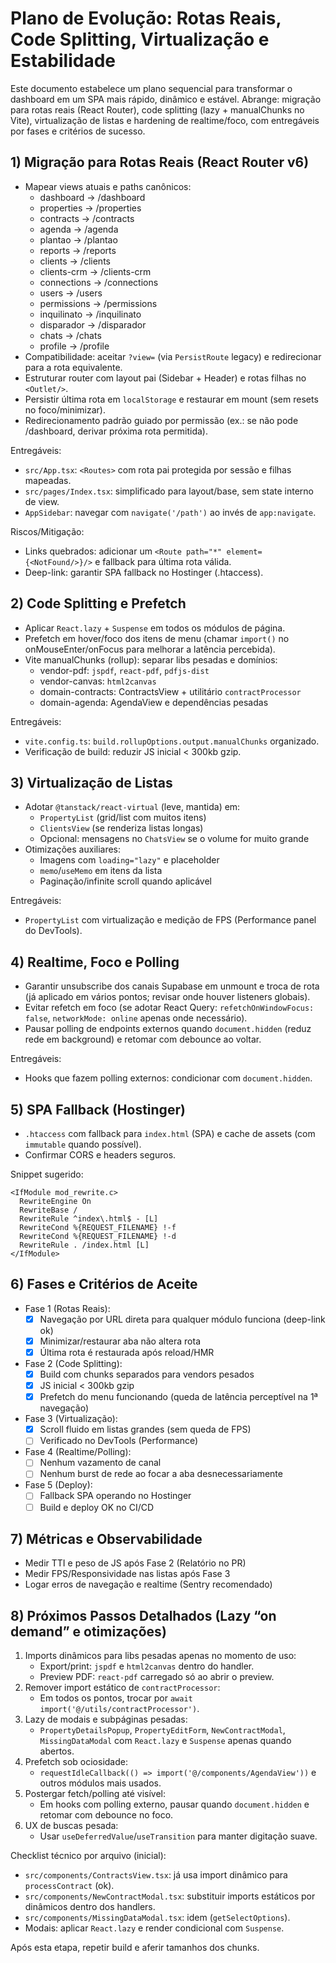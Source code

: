 # Plano de Evolução: Rotas Reais, Code Splitting, Virtualização e Estabilidade

Este documento estabelece um plano sequencial para transformar o dashboard em um SPA mais rápido, dinâmico e estável. Abrange: migração para rotas reais (React Router), code splitting (lazy + manualChunks no Vite), virtualização de listas e hardening de realtime/foco, com entregáveis por fases e critérios de sucesso.

## 1) Migração para Rotas Reais (React Router v6)

- Mapear views atuais e paths canônicos:
  - dashboard → /dashboard
  - properties → /properties
  - contracts → /contracts
  - agenda → /agenda
  - plantao → /plantao
  - reports → /reports
  - clients → /clients
  - clients-crm → /clients-crm
  - connections → /connections
  - users → /users
  - permissions → /permissions
  - inquilinato → /inquilinato
  - disparador → /disparador
  - chats → /chats
  - profile → /profile
- Compatibilidade: aceitar `?view=` (via `PersistRoute` legacy) e redirecionar para a rota equivalente.
- Estruturar router com layout pai (Sidebar + Header) e rotas filhas no `<Outlet/>`.
- Persistir última rota em `localStorage` e restaurar em mount (sem resets no foco/minimizar).
- Redirecionamento padrão guiado por permissão (ex.: se não pode /dashboard, derivar próxima rota permitida).

Entregáveis:
- `src/App.tsx`: `<Routes>` com rota pai protegida por sessão e filhas mapeadas.
- `src/pages/Index.tsx`: simplificado para layout/base, sem state interno de view.
- `AppSidebar`: navegar com `navigate('/path')` ao invés de `app:navigate`.

Riscos/Mitigação:
- Links quebrados: adicionar um `<Route path="*" element={<NotFound/>}/>` e fallback para última rota válida.
- Deep-link: garantir SPA fallback no Hostinger (.htaccess).

## 2) Code Splitting e Prefetch

- Aplicar `React.lazy` + `Suspense` em todos os módulos de página.
- Prefetch em hover/foco dos itens de menu (chamar `import()` no onMouseEnter/onFocus para melhorar a latência percebida).
- Vite manualChunks (rollup): separar libs pesadas e domínios:
  - vendor-pdf: `jspdf`, `react-pdf`, `pdfjs-dist`
  - vendor-canvas: `html2canvas`
  - domain-contracts: ContractsView + utilitário `contractProcessor`
  - domain-agenda: AgendaView e dependências pesadas

Entregáveis:
- `vite.config.ts`: `build.rollupOptions.output.manualChunks` organizado.
- Verificação de build: reduzir JS inicial < 300kb gzip.

## 3) Virtualização de Listas

- Adotar `@tanstack/react-virtual` (leve, mantida) em:
  - `PropertyList` (grid/list com muitos itens)
  - `ClientsView` (se renderiza listas longas)
  - Opcional: mensagens no `ChatsView` se o volume for muito grande
- Otimizações auxiliares:
  - Imagens com `loading="lazy"` e placeholder
  - `memo`/`useMemo` em itens da lista
  - Paginação/infinite scroll quando aplicável

Entregáveis:
- `PropertyList` com virtualização e medição de FPS (Performance panel do DevTools).

## 4) Realtime, Foco e Polling

- Garantir unsubscribe dos canais Supabase em unmount e troca de rota (já aplicado em vários pontos; revisar onde houver listeners globais).
- Evitar refetch em foco (se adotar React Query: `refetchOnWindowFocus: false`, `networkMode: online` apenas onde necessário).
- Pausar polling de endpoints externos quando `document.hidden` (reduz rede em background) e retomar com debounce ao voltar.

Entregáveis:
- Hooks que fazem polling externos: condicionar com `document.hidden`.

## 5) SPA Fallback (Hostinger)

- `.htaccess` com fallback para `index.html` (SPA) e cache de assets (com `immutable` quando possível).
- Confirmar CORS e headers seguros.

Snippet sugerido:
```
<IfModule mod_rewrite.c>
  RewriteEngine On
  RewriteBase /
  RewriteRule ^index\.html$ - [L]
  RewriteCond %{REQUEST_FILENAME} !-f
  RewriteCond %{REQUEST_FILENAME} !-d
  RewriteRule . /index.html [L]
</IfModule>
```

## 6) Fases e Critérios de Aceite

- Fase 1 (Rotas Reais):
  - [x] Navegação por URL direta para qualquer módulo funciona (deep-link ok)
  - [x] Minimizar/restaurar aba não altera rota
  - [x] Última rota é restaurada após reload/HMR

- Fase 2 (Code Splitting):
  - [x] Build com chunks separados para vendors pesados
  - [x] JS inicial < 300kb gzip
  - [x] Prefetch do menu funcionando (queda de latência perceptível na 1ª navegação)

- Fase 3 (Virtualização):
  - [x] Scroll fluido em listas grandes (sem queda de FPS)
  - [ ] Verificado no DevTools (Performance)

- Fase 4 (Realtime/Polling):
  - [ ] Nenhum vazamento de canal
  - [ ] Nenhum burst de rede ao focar a aba desnecessariamente

- Fase 5 (Deploy):
  - [ ] Fallback SPA operando no Hostinger
  - [ ] Build e deploy OK no CI/CD

## 7) Métricas e Observabilidade

- Medir TTI e peso de JS após Fase 2 (Relatório no PR)
- Medir FPS/Responsividade nas listas após Fase 3
- Logar erros de navegação e realtime (Sentry recomendado)

## 8) Próximos Passos Detalhados (Lazy “on demand” e otimizações)

1. Imports dinâmicos para libs pesadas apenas no momento de uso:
   - Export/print: `jspdf` e `html2canvas` dentro do handler.
   - Preview PDF: `react-pdf` carregado só ao abrir o preview.
2. Remover import estático de `contractProcessor`:
   - Em todos os pontos, trocar por `await import('@/utils/contractProcessor')`.
3. Lazy de modais e subpáginas pesadas:
   - `PropertyDetailsPopup`, `PropertyEditForm`, `NewContractModal`, `MissingDataModal` com `React.lazy` e `Suspense` apenas quando abertos.
4. Prefetch sob ociosidade:
   - `requestIdleCallback(() => import('@/components/AgendaView'))` e outros módulos mais usados.
5. Postergar fetch/polling até visível:
   - Em hooks com polling externo, pausar quando `document.hidden` e retomar com debounce no foco.
6. UX de buscas pesada:
   - Usar `useDeferredValue`/`useTransition` para manter digitação suave.

Checklist técnico por arquivo (inicial):
- `src/components/ContractsView.tsx`: já usa import dinâmico para `processContract` (ok).
- `src/components/NewContractModal.tsx`: substituir imports estáticos por dinâmicos dentro dos handlers.
- `src/components/MissingDataModal.tsx`: idem (`getSelectOptions`).
- Modais: aplicar `React.lazy` e render condicional com `Suspense`.

Após esta etapa, repetir build e aferir tamanhos dos chunks.
